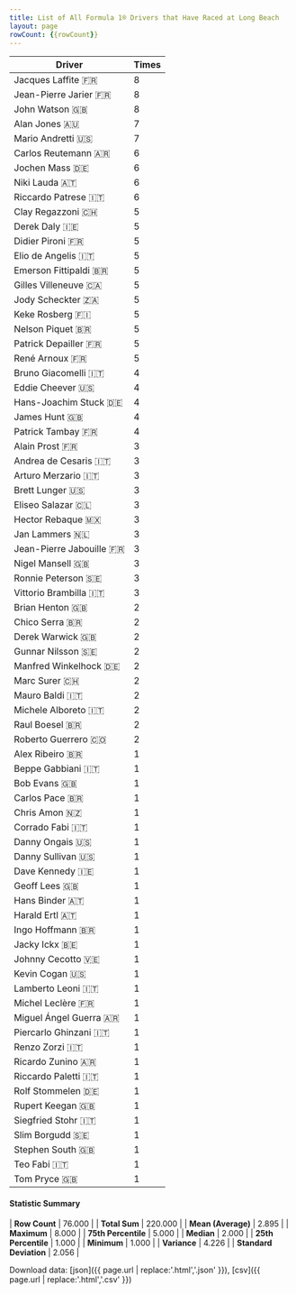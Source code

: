 ```yaml
---
title: List of All Formula 1® Drivers that Have Raced at Long Beach
layout: page
rowCount: {{rowCount}}
---
```


| Driver | Times |
|--|--|
| Jacques Laffite 🇫🇷 | 8 |
| Jean-Pierre Jarier 🇫🇷 | 8 |
| John Watson 🇬🇧 | 8 |
| Alan Jones 🇦🇺 | 7 |
| Mario Andretti 🇺🇸 | 7 |
| Carlos Reutemann 🇦🇷 | 6 |
| Jochen Mass 🇩🇪 | 6 |
| Niki Lauda 🇦🇹 | 6 |
| Riccardo Patrese 🇮🇹 | 6 |
| Clay Regazzoni 🇨🇭 | 5 |
| Derek Daly 🇮🇪 | 5 |
| Didier Pironi 🇫🇷 | 5 |
| Elio de Angelis 🇮🇹 | 5 |
| Emerson Fittipaldi 🇧🇷 | 5 |
| Gilles Villeneuve 🇨🇦 | 5 |
| Jody Scheckter 🇿🇦 | 5 |
| Keke Rosberg 🇫🇮 | 5 |
| Nelson Piquet 🇧🇷 | 5 |
| Patrick Depailler 🇫🇷 | 5 |
| René Arnoux 🇫🇷 | 5 |
| Bruno Giacomelli 🇮🇹 | 4 |
| Eddie Cheever 🇺🇸 | 4 |
| Hans-Joachim Stuck 🇩🇪 | 4 |
| James Hunt 🇬🇧 | 4 |
| Patrick Tambay 🇫🇷 | 4 |
| Alain Prost 🇫🇷 | 3 |
| Andrea de Cesaris 🇮🇹 | 3 |
| Arturo Merzario 🇮🇹 | 3 |
| Brett Lunger 🇺🇸 | 3 |
| Eliseo Salazar 🇨🇱 | 3 |
| Hector Rebaque 🇲🇽 | 3 |
| Jan Lammers 🇳🇱 | 3 |
| Jean-Pierre Jabouille 🇫🇷 | 3 |
| Nigel Mansell 🇬🇧 | 3 |
| Ronnie Peterson 🇸🇪 | 3 |
| Vittorio Brambilla 🇮🇹 | 3 |
| Brian Henton 🇬🇧 | 2 |
| Chico Serra 🇧🇷 | 2 |
| Derek Warwick 🇬🇧 | 2 |
| Gunnar Nilsson 🇸🇪 | 2 |
| Manfred Winkelhock 🇩🇪 | 2 |
| Marc Surer 🇨🇭 | 2 |
| Mauro Baldi 🇮🇹 | 2 |
| Michele Alboreto 🇮🇹 | 2 |
| Raul Boesel 🇧🇷 | 2 |
| Roberto Guerrero 🇨🇴 | 2 |
| Alex Ribeiro 🇧🇷 | 1 |
| Beppe Gabbiani 🇮🇹 | 1 |
| Bob Evans 🇬🇧 | 1 |
| Carlos Pace 🇧🇷 | 1 |
| Chris Amon 🇳🇿 | 1 |
| Corrado Fabi 🇮🇹 | 1 |
| Danny Ongais 🇺🇸 | 1 |
| Danny Sullivan 🇺🇸 | 1 |
| Dave Kennedy 🇮🇪 | 1 |
| Geoff Lees 🇬🇧 | 1 |
| Hans Binder 🇦🇹 | 1 |
| Harald Ertl 🇦🇹 | 1 |
| Ingo Hoffmann 🇧🇷 | 1 |
| Jacky Ickx 🇧🇪 | 1 |
| Johnny Cecotto 🇻🇪 | 1 |
| Kevin Cogan 🇺🇸 | 1 |
| Lamberto Leoni 🇮🇹 | 1 |
| Michel Leclère 🇫🇷 | 1 |
| Miguel Ángel Guerra 🇦🇷 | 1 |
| Piercarlo Ghinzani 🇮🇹 | 1 |
| Renzo Zorzi 🇮🇹 | 1 |
| Ricardo Zunino 🇦🇷 | 1 |
| Riccardo Paletti 🇮🇹 | 1 |
| Rolf Stommelen 🇩🇪 | 1 |
| Rupert Keegan 🇬🇧 | 1 |
| Siegfried Stohr 🇮🇹 | 1 |
| Slim Borgudd 🇸🇪 | 1 |
| Stephen South 🇬🇧 | 1 |
| Teo Fabi 🇮🇹 | 1 |
| Tom Pryce 🇬🇧 | 1 |

#### Statistic Summary

| **Row Count** | 76.000 |
| **Total Sum** | 220.000 |
| **Mean (Average)** | 2.895 |
| **Maximum** | 8.000 |
| **75th Percentile** | 5.000 |
| **Median** | 2.000 |
| **25th Percentile** | 1.000 |
| **Minimum** | 1.000 |
| **Variance** | 4.226 |
| **Standard Deviation** | 2.056 |

Download data: [json]({{ page.url | replace:'.html','.json' }}), [csv]({{ page.url | replace:'.html','.csv' }})
